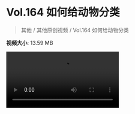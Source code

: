 # Vol.164 如何给动物分类

> 其他 / 其他原创视频 / Vol.164 如何给动物分类

**视频大小**: 13.59 MB

<div class="video"><video src="https://file.hsyhx.top/archive/混乱博物馆/Vol/164.mp4" controls preload>🤔 您的浏览器不支持 video 标签</video></div>